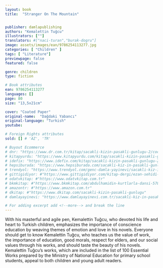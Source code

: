 ```yaml
---
layout: book
title:  "Stranger On The Mountain"


publisher: damlapublishing
authors: "Kemalettin Tuğcu"
illustrators: [""]
translators: #["naci-turan","burak-dogru"]
image: assets/images/ean/9786254113277.jpg
categories: [ "Children" ]
tags: [ "Literature"]
previewpage: false
featured: false

genre: children
type: fiction

# Book attributes
ean: 9786254113277
languages: []
page: 80
size: "13,5x21cm"

cover: "Coated Paper"
original-name:  "Dağdaki Yabancı"
original-language: "Turkish"
youtube:

# Foreign Rights attributes
sold: [] # 'AZ', 'TR'

# Buyout Ecommerce
# dnr: "https://www.dr.com.tr/kitap/sacakli-kizin-pasakli-gunlugu-2/cocuk-ve-genclik/genclik-10-yas/roman-oyku/urunno=0001893059001"
# kitapyurdu: "https://www.kitapyurdu.com/kitap/sacakli-kizin-pasakli-gunlugu-2-/560122.html&filter_name=Sa%C3%A7akl%C4%B1+K%C4%B1z%27%C4%B1n+Pasakl%C4%B1+G%C3%BCnl%C3%BC%C4%9F%C3%BC+2"
# idefix: "https://www.idefix.com/kitap/sacakli-kizin-pasakli-gunlugu-2/cocuk-ve-genclik/genclik-10-yas/roman-oyku/urunno=0001893059001"
# hepsiburada: "https://www.hepsiburada.com/sacakli-kiz-in-pasakli-gunlugu-2-damla-yayinevi-p-HBV000012ER86"
# trendyol: "https://www.trendyol.com/genc-damla-yayinevi/sacakli-kiz-in-pasakli-gunlugu-2-p-54825777"
# gittigidiyor: #"https://www.gittigidiyor.com/kitap-dergi/ezan-sehidi-adnan-menderes_pdp_732728793"
# odatvkitap: #"https://www.odatvkitap.com.tr"
# bkmkitap: #"https://www.bkmkitap.com/abdulhamidin-kurtlarla-dansi-578226"
# amazontr: #"https://www.amazon.com.tr"
# dkitap: #"https://www.dkitap.com/sacakli-kizin-pasakli-gunlugu"
# damlayayinevi: "https://www.damlayayinevi.com.tr/sacakli-kiz-in-pasakli-gunlugu-2-bu-iste-bi-terslik-var"

# For adding excerpt add <!--more--> and break the line
---
```

With his masterful and agile
pen, Kemalettin Tuğcu, who devoted his life and heart to Turkish
children, emphasizes the importance of conscience education
by weaving themes of emotion
and love in his novels. Everyone
should get to know Kemalettin
Tuğcu, who teaches us the
value of work, the importance of
education, good morals, respect
for elders, and our social values
through his works, and should
taste the beauty of his novels.
Kemalettin Tuğcu’s works, which
are included in the list of 100
Essential Works prepared by the
Ministry of National Education for
primary school students, appeal
to both children and young adult
readers.
<!--more--> 

